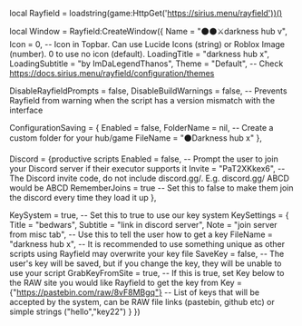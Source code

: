 local Rayfield = loadstring(game:HttpGet('https://sirius.menu/rayfield'))()

local Window = Rayfield:CreateWindow({
   Name = "🌑⚫⚔darkness hub v",
   Icon = 0, -- Icon in Topbar. Can use Lucide Icons (string) or Roblox Image (number). 0 to use no icon (default).
   LoadingTitle = "darkness hub x",
   LoadingSubtitle = "by ImDaLegendThanos",
   Theme = "Default", -- Check https://docs.sirius.menu/rayfield/configuration/themes

   DisableRayfieldPrompts = false,
   DisableBuildWarnings = false, -- Prevents Rayfield from warning when the script has a version mismatch with the interface

   ConfigurationSaving = {
      Enabled = false,
      FolderName = nil, -- Create a custom folder for your hub/game
      FileName = "⚫Darkness hub x"
   },

   Discord = {productive scripts
      Enabled = false, -- Prompt the user to join your Discord server if their executor supports it
      Invite = "PaT2XKkex6", -- The Discord invite code, do not include discord.gg/. E.g. discord.gg/ ABCD would be ABCD
      RememberJoins = true -- Set this to false to make them join the discord every time they load it up
   },

   KeySystem = true, -- Set this to true to use our key system
   KeySettings = {
      Title = "bedwars",
      Subtitle = "link in discord server",
      Note = "join server from misc tab", -- Use this to tell the user how to get a key
      FileName = "darkness hub x", -- It is recommended to use something unique as other scripts using Rayfield may overwrite your key file
      SaveKey = false, -- The user's key will be saved, but if you change the key, they will be unable to use your script
      GrabKeyFromSite = true, -- If this is true, set Key below to the RAW site you would like Rayfield to get the key from
      Key = {"https://pastebin.com/raw/8vF8MBgq"} -- List of keys that will be accepted by the system, can be RAW file links (pastebin, github etc) or simple strings ("hello","key22")
   }
})
